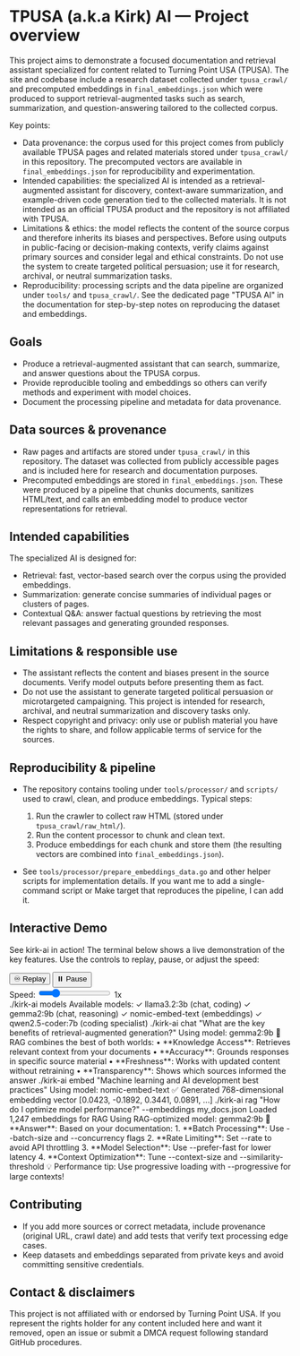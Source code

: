 # TPUSA (a.k.a Kirk) AI — Project overview

This project aims to demonstrate a focused documentation and retrieval assistant specialized for content related to Turning Point USA (TPUSA). The site and codebase include a research dataset collected under `tpusa_crawl/` and precomputed embeddings in `final_embeddings.json` which were produced to support retrieval-augmented tasks such as search, summarization, and question-answering tailored to the collected corpus.

Key points:

- Data provenance: the corpus used for this project comes from publicly available TPUSA pages and related materials stored under `tpusa_crawl/` in this repository. The precomputed vectors are available in `final_embeddings.json` for reproducibility and experimentation.
- Intended capabilities: the specialized AI is intended as a retrieval-augmented assistant for discovery, context-aware summarization, and example-driven code generation tied to the collected materials. It is not intended as an official TPUSA product and the repository is not affiliated with TPUSA.
- Limitations & ethics: the model reflects the content of the source corpus and therefore inherits its biases and perspectives. Before using outputs in public-facing or decision-making contexts, verify claims against primary sources and consider legal and ethical constraints. Do not use the system to create targeted political persuasion; use it for research, archival, or neutral summarization tasks.
- Reproducibility: processing scripts and the data pipeline are organized under `tools/` and `tpusa_crawl/`. See the dedicated page "TPUSA AI" in the documentation for step-by-step notes on reproducing the dataset and embeddings.

## Goals

- Produce a retrieval-augmented assistant that can search, summarize, and answer questions about the TPUSA corpus.
- Provide reproducible tooling and embeddings so others can verify methods and experiment with model choices.
- Document the processing pipeline and metadata for data provenance.

## Data sources & provenance

- Raw pages and artifacts are stored under `tpusa_crawl/` in this repository. The dataset was collected from publicly accessible pages and is included here for research and documentation purposes.
- Precomputed embeddings are stored in `final_embeddings.json`. These were produced by a pipeline that chunks documents, sanitizes HTML/text, and calls an embedding model to produce vector representations for retrieval.

## Intended capabilities

The specialized AI is designed for:

- Retrieval: fast, vector-based search over the corpus using the provided embeddings.
- Summarization: generate concise summaries of individual pages or clusters of pages.
- Contextual Q&A: answer factual questions by retrieving the most relevant passages and generating grounded responses.

## Limitations & responsible use

- The assistant reflects the content and biases present in the source documents. Verify model outputs before presenting them as fact.
- Do not use the assistant to generate targeted political persuasion or microtargeted campaigning. This project is intended for research, archival, and neutral summarization and discovery tasks only.
- Respect copyright and privacy: only use or publish material you have the rights to share, and follow applicable terms of service for the sources.

## Reproducibility & pipeline

- The repository contains tooling under `tools/processor/` and `scripts/` used to crawl, clean, and produce embeddings. Typical steps:
  1. Run the crawler to collect raw HTML (stored under `tpusa_crawl/raw_html/`).
  2. Run the content processor to chunk and clean text.
  3. Produce embeddings for each chunk and store them (the resulting vectors are combined into `final_embeddings.json`).

- See `tools/processor/prepare_embeddings_data.go` and other helper scripts for implementation details. If you want me to add a single-command script or Make target that reproduces the pipeline, I can add it.

## Interactive Demo

See kirk-ai in action! The terminal below shows a live demonstration of the key features. Use the controls to replay, pause, or adjust the speed:

<!-- Terminal Controls -->
<div class="termynal-controls">
    <button id="replayBtn" class="termynal-btn termynal-btn--replay">
        ♾️ Replay
    </button>
    <button id="pauseBtn" class="termynal-btn termynal-btn--pause">
        ⏸️ Pause
    </button>
    <div class="termynal-speed-control">
        <label for="speedRange">Speed:</label>
        <input type="range" id="speedRange" min="0.5" max="3" step="0.5" value="1">
        <span id="speedDisplay" class="termynal-speed-display">1x</span>
    </div>
</div>

<!-- Progress Bar -->
<div class="termynal-progress">
    <div id="termynalProgressBar" class="termynal-progress-bar"></div>
</div>

<!-- Terminal -->
<div id="termynal" data-termynal data-ty-typeDelay="40" data-ty-lineDelay="700">
    <span data-ty="input">./kirk-ai models</span>
    <span data-ty="progress"></span>
    <span data-ty>Available models:</span>
    <span data-ty>✓ llama3.2:3b (chat, coding)</span>
    <span data-ty>✓ gemma2:9b (chat, reasoning)</span>
    <span data-ty>✓ nomic-embed-text (embeddings)</span>
    <span data-ty>✓ qwen2.5-coder:7b (coding specialist)</span>
    <span data-ty></span>
    <span data-ty="input">./kirk-ai chat "What are the key benefits of retrieval-augmented generation?"</span>
    <span data-ty="progress"></span>
    <span data-ty="success">Using model: gemma2:9b</span>
    <span data-ty></span>
    <span data-ty>🤖 RAG combines the best of both worlds:</span>
    <span data-ty></span>
    <span data-ty>• **Knowledge Access**: Retrieves relevant context from your documents</span>
    <span data-ty>• **Accuracy**: Grounds responses in specific source material</span>
    <span data-ty>• **Freshness**: Works with updated content without retraining</span>
    <span data-ty>• **Transparency**: Shows which sources informed the answer</span>
    <span data-ty></span>
    <span data-ty="input">./kirk-ai embed "Machine learning and AI development best practices"</span>
    <span data-ty="info">Using model: nomic-embed-text</span>
    <span data-ty="progress"></span>
    <span data-ty>✅ Generated 768-dimensional embedding vector</span>
    <span data-ty>[0.0423, -0.1892, 0.3441, 0.0891, ...]</span>
    <span data-ty></span>
    <span data-ty="input">./kirk-ai rag "How do I optimize model performance?" --embeddings my_docs.json</span>
    <span data-ty="info">Loaded 1,247 embeddings for RAG</span>
    <span data-ty="info">Using RAG-optimized model: gemma2:9b</span>
    <span data-ty="progress"></span>
    <span data-ty>🎯 **Answer**: Based on your documentation:</span>
    <span data-ty></span>
    <span data-ty>1. **Batch Processing**: Use --batch-size and --concurrency flags</span>
    <span data-ty>2. **Rate Limiting**: Set --rate to avoid API throttling</span>
    <span data-ty>3. **Model Selection**: Use --prefer-fast for lower latency</span>
    <span data-ty>4. **Context Optimization**: Tune --context-size and --similarity-threshold</span>
    <span data-ty></span>
    <span data-ty="success">💡 Performance tip: Use progressive loading with --progressive for large contexts!</span>
</div>

<script>
    document.addEventListener('DOMContentLoaded', function() {
        // Initialize Termynal instance
        const termynal = new Termynal('#termynal');
        
        // Get control elements
        const replayBtn = document.getElementById('replayBtn');
        const pauseBtn = document.getElementById('pauseBtn');
        const speedRange = document.getElementById('speedRange');
        const speedDisplay = document.getElementById('speedDisplay');
        const progressBar = document.getElementById('termynalProgressBar');
        
        // Update progress bar
        function updateProgress() {
            const state = termynal.getState();
            const progress = (state.currentLine / state.totalLines) * 100;
            progressBar.style.width = progress + '%';
        }
        
        // Update button states
        function updateButtonStates() {
            const state = termynal.getState();
            
            // Update replay button
            replayBtn.disabled = state.isRunning && !state.isPaused;
            
            // Update pause button
            if (state.isRunning) {
                if (state.isPaused) {
                    pauseBtn.textContent = '▶️ Resume';
                    pauseBtn.className = 'termynal-btn termynal-btn--paused';
                } else {
                    pauseBtn.textContent = '⏸️ Pause';
                    pauseBtn.className = 'termynal-btn termynal-btn--pause';
                }
                pauseBtn.disabled = false;
            } else {
                pauseBtn.textContent = '⏸️ Pause';
                pauseBtn.className = 'termynal-btn termynal-btn--pause';
                pauseBtn.disabled = true;
            }
        }
        
        // Event listeners
        replayBtn.addEventListener('click', function() {
            termynal.replay();
            progressBar.style.width = '0%';
        });
        
        pauseBtn.addEventListener('click', function() {
            termynal.togglePause();
        });
        
        speedRange.addEventListener('input', function() {
            const speed = parseFloat(this.value);
            termynal.setSpeed(speed);
            speedDisplay.textContent = speed + 'x';
        });
        
        // Update UI periodically
        setInterval(function() {
            updateProgress();
            updateButtonStates();
        }, 200);
        
        // Initial state
        updateButtonStates();
    });
</script>

## Contributing

- If you add more sources or correct metadata, include provenance (original URL, crawl date) and add tests that verify text processing edge cases.
- Keep datasets and embeddings separated from private keys and avoid committing sensitive credentials.

## Contact & disclaimers

This project is not affiliated with or endorsed by Turning Point USA. If you represent the rights holder for any content included here and want it removed, open an issue or submit a DMCA request following standard GitHub procedures.
